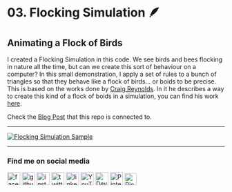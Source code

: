 # 03. Flocking Simulation 🪶
## Animating a Flock of Birds
I created a Flocking Simulation in this code.
We see birds and bees flocking in nature all the time, but can we create this sort of behaviour on a computer? In this small demonstration, I apply a set of rules to a bunch of triangles so that they behave like a flock of birds... or boids to be precise. This is based on the works done by [Craig Reynolds](https://www.red3d.com/cwr/index.html). In it he describes a way to create this kind of a flock of boids in a simulation, you can find his work [here](https://www.red3d.com/cwr/boids/).

Check the [Blog Post](https://asanka-sovis.blogspot.com/2021/11/02-gravity-simulation-making-bouncing.html)  that this repo is connected to.

---

[<img src='https://github.com/asankaSovis/Flocking_Simulation/blob/main/Example%20Output/Boids%20-%20Flocking%20Simulation.gif' alt='Flocking Simulation Sample'>](https://github.com/asankaSovis/Flocking_Simulation/blob/main/Example%20Output/Boids%20-%20Flocking%20Simulation.gif)

---

### Find me on social media

[<img src='https://github.com/asankaSovis/asankaSovis/blob/main/facebook.svg' alt='facebook' height='30'>](https://www.facebook.com/artist.artist.98) [<img src='https://github.com/asankaSovis/asankaSovis/blob/main/github.svg' alt='github' height='30'>](https://github.com/asankaSovis)  [<img src='https://github.com/asankaSovis/asankaSovis/blob/main/instagram.svg' alt='instagram' height='30'>](https://www.instagram.com/asankaakashsovis/)  [<img src='https://github.com/asankaSovis/asankaSovis/blob/main/twitter.svg' alt='twitter' height='30'>](https://twitter.com/AsankaSovis)  [<img src='https://github.com/asankaSovis/asankaSovis/blob/main/linkedin.svg' alt='linkedin' height='30'>](https://www.linkedin.com/in/asanka-sovis/)  [<img src='https://github.com/asankaSovis/asankaSovis/blob/main/youtube.svg' alt='YouTube' height='30'>](https://www.youtube.com/c/AKASHSOVIS/) 
[<img src='https://github.com/asankaSovis/asankaSovis/blob/main/deviant.svg' alt='Deviant' height='30'>](https://www.deviantart.com/asanka98)  [<img src='https://github.com/asankaSovis/asankaSovis/blob/main/pin.svg' alt='Pinterest' height='30'>](https://www.pinterest.com/asankasovis)     [<img src='https://github.com/asankaSovis/asankaSovis/blob/main/blog.svg' alt='Pinterest' height='28'>](https://asanka-sovis.blogspot.com/)
